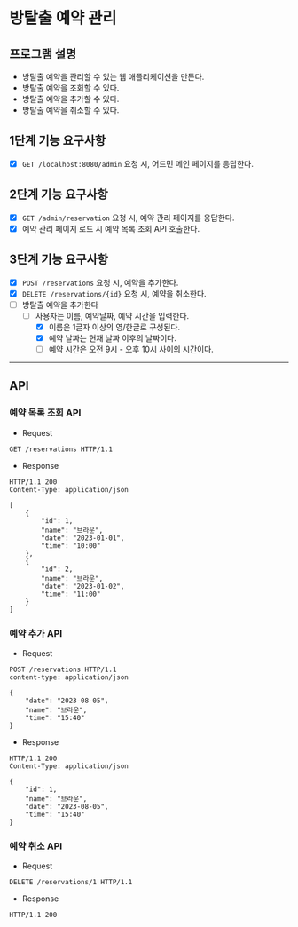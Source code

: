 # 방탈출 예약 관리

## 프로그램 설명
- 방탈출 예약을 관리할 수 있는 웹 애플리케이션을 만든다.
- 방탈출 예약을 조회할 수 있다.
- 방탈출 예약을 추가할 수 있다.
- 방탈출 예약을 취소할 수 있다.

## 1단계 기능 요구사항

- [x] `GET /localhost:8080/admin` 요청 시, 어드민 메인 페이지를 응답한다.

## 2단계 기능 요구사항

- [x] `GET /admin/reservation` 요청 시, 예약 관리 페이지를 응답한다.
- [x] 예약 관리 페이지 로드 시 예약 목록 조회 API 호출한다.

## 3단계 기능 요구사항

- [x] `POST /reservations` 요청 시, 예약을 추가한다.
- [x] `DELETE /reservations/{id}` 요청 시, 예약을 취소한다.
- [ ] 방탈출 예약을 추가한다
  - [ ] 사용자는 이름, 예약날짜, 예약 시간을 입력한다.
    - [x] 이름은 1글자 이상의 영/한글로 구성된다.
    - [x] 예약 날짜는 현재 날짜 이후의 날짜이다.
    - [ ] 예약 시간은 오전 9시 - 오후 10시 사이의 시간이다. 

---

## API

### 예약 목록 조회 API

- Request
```
GET /reservations HTTP/1.1
```

- Response
```
HTTP/1.1 200 
Content-Type: application/json

[
    {
        "id": 1,
        "name": "브라운",
        "date": "2023-01-01",
        "time": "10:00"
    },
    {
        "id": 2,
        "name": "브라운",
        "date": "2023-01-02",
        "time": "11:00"
    }
]
```

### 예약 추가 API


- Request
```
POST /reservations HTTP/1.1
content-type: application/json

{
    "date": "2023-08-05",
    "name": "브라운",
    "time": "15:40"
}
```

- Response
```
HTTP/1.1 200 
Content-Type: application/json

{
    "id": 1,
    "name": "브라운",
    "date": "2023-08-05",
    "time": "15:40"
}
```

### 예약 취소 API


- Request
```
DELETE /reservations/1 HTTP/1.1
```

- Response
```
HTTP/1.1 200
```
